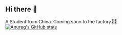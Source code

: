 ## Hi there 👋
A Student from China. Coming soon to the factory🧑‍🔧
[![Anurag's GitHub stats](https://github-readme-stats.vercel.app/api?smg1205=anuraghazra)](https://github.com/anuraghazra/github-readme-stats)
<!--
**smg1205/smg1205** is a ✨ _special_ ✨ repository because its `README.md` (this file) appears on your GitHub profile.

Here are some ideas to get you started:

- 🔭 I’m currently working on ...
- 🌱 I’m currently learning ...
- 👯 I’m looking to collaborate on ...
- 🤔 I’m looking for help with ...
- 💬 Ask me about ...
- 📫 How to reach me: ...
- 😄 Pronouns: ...
- ⚡ Fun fact: ...
-->
